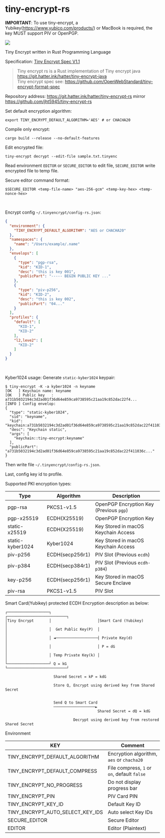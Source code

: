# tiny-encrypt-rs

**IMPORTANT**: To use tiny-encrypt, a Yubikey(https://www.yubico.com/products/) or MacBook is
required, the key MUST support PIV or OpenPGP.

![](https://cdn.hatter.ink/doc/7684_4DB4452911E2A25AB993429AA7FFCD65/yubikey-5-family.png)

Tiny Encrypt written in Rust Programming Language

Specification: [Tiny Encrypt Spec V1.1](https://github.com/OpenWebStandard/tiny-encrypt-format-spec/blob/main/TinyEncryptSpecv1.1.md)

> Tiny encrypt rs is a Rust implementation of Tiny encrypt java https://git.hatter.ink/hatter/tiny-encrypt-java <br>
> Tiny encrypt spec see: https://github.com/OpenWebStandard/tiny-encrypt-format-spec

Repository address: https://git.hatter.ink/hatter/tiny-encrypt-rs mirror https://github.com/jht5945/tiny-encrypt-rs

Set default encryption algorithm:

```shell
export TINY_ENCRYPT_DEFAULT_ALGORITHM='AES' # or CHACHA20
```

Compile only encrypt:

```shell
cargo build --release --no-default-features
```

Edit encrypted file:

```shell
tiny-encrypt decrypt --edit-file sample.txt.tinyenc 
```

Read environment `EDITOR` or `SECURE_EDITOR` to edit file, `SECURE_EDITOR` write encrypted file to temp file.

Secure editor command format:

```shell
$SECURE_EDITOR <temp-file-name> "aes-256-gcm" <temp-key-hex> <temp-nonce-hex>
```

<br>

Encrypt config `~/.tinyencrypt/config-rs.json`:

```json
{
  "environment": {
    "TINY_ENCRYPT_DEFAULT_ALGORITHM": "AES or CHACHA20"
  },
  "namespaces": {
    "name": "/Users/example/.name"
  },
  "envelops": [
    {
      "type": "pgp-rsa",
      "kid": "KID-1",
      "desc": "this is key 001",
      "publicPart": "----- BEGIN PUBLIC KEY ..."
    },
    {
      "type": "piv-p256",
      "kid": "KID-2",
      "desc": "this is key 002",
      "publicPart": "04..."
    }
  ],
  "profiles": {
    "default": [
      "KID-1",
      "KID-2"
    ],
    "l2,leve2": [
      "KID-2"
    ]
  }
}
```

<br>

Kyber1024 usage:
Generate `static-kyber1024` keypair:
```shell
$ tiny-encrypt -K -a kyber1024 -n keyname
[OK   ] Keychain name: keyname
[OK   ] Public key   : a731b5032194c3d2ad01f36d64e859ca9738595c21aa19c852dac22f4...
[INFO ] Config envelop:
{
  "type": "static-kyber1024",
  "sid": "keyname",
  "kid": "keychain:a731b5032194c3d2ad01f36d64e859ca9738595c21aa19c852dac22f411036c7",
  "desc": "Keychain static",
  "args": [
    "keychain::tiny-encrypt:keyname"
  ],
  "publicPart": "a731b5032194c3d2ad01f36d64e859ca9738595c21aa19c852dac22f411036c..."
}
```

Then write file `~/.tinyencrypt/config-rs.json`.

Last, config key id to profile.


Supported PKI encryption types:

| Type             | Algorithm       | Description                             |
|------------------|-----------------|-----------------------------------------|
| pgp-rsa          | PKCS1-v1.5      | OpenPGP Encryption Key (Previous `pgp`) |
| pgp-x25519       | ECDH(X25519)    | OpenPGP Encryption Key                  |
| static-x25519    | ECDH(X25519)    | Key Stored in macOS Keychain Access     |
| static-kyber1024 | Kyber1024       | Key Stored in macOS Keychain Access     |
| piv-p256         | ECDH(secp256r1) | PIV Slot (Previous `ecdh`)              |
| piv-p384         | ECDH(secp384r1) | PIV Slot (Previous `ecdh-p384`)         |
| key-p256         | ECDH(secp256r1) | Key Stored in macOS Secure Enclave      |
| piv-rsa          | PKCS1-v1.5      | PIV Slot                                |

Smart Card(Yubikey) protected ECDH Encryption description as below:

```text
┌───────────────────┐                     ┌───────────────────────────┐
│Tiny Encrypt       │                     │Smart Card (Yubikey)       │
│                   │  Get Public Key(P)  │                           │
│                   │ ◄───────────────────┤ Private Key(d)            │
│                   │                     │ P = dG                    │
│                   │ Temp Private Key(k) │                           │
└───────────────────┘ Q = kG              └───────────────────────────┘

                      Shared Secret = kP = kdG

                      Store Q, Encrypt using derived key from Shared Secret


                      Send Q to Smart Card
                      ───────────────────►
                                          Shared Secret = dQ = kdG

                               Decrypt using derived key from restored Shared Secret
```

Environment

| KEY                              | Comment                                     |
|----------------------------------|---------------------------------------------|
| TINY_ENCRYPT_DEFAULT_ALGORITHM   | Encryption algorithm, `aes` or `chacha20`   |
| TINY_ENCRYPT_DEFAULT_COMPRESS    | File compress, `1` or `on`, default `false` |
| TINY_ENCRYPT_NO_PROGRESS         | Do not display progress bar                 |
| TINY_ENCRYPT_PIN                 | PIV Card PIN                                |
| TINY_ENCRYPT_KEY_ID              | Default Key ID                              |
| TINY_ENCRYPT_AUTO_SELECT_KEY_IDS | Auto select Key IDs                         |
| SECURE_EDITOR                    | Secure Editor                               |
| EDITOR                           | Editor (Plaintext)                          |


